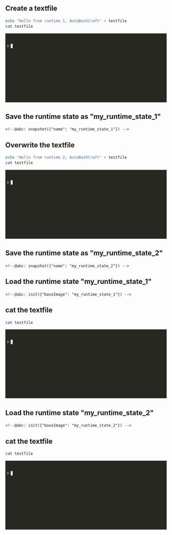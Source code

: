 ## Create a textfile

<!--@abc: exec() -->
```bash
echo "Hello from runtime 1, AutoBashCraft" > testfile
cat testfile
```

<img src="./assets/save_test_0.gif"/>


## Save the runtime state as "my_runtime_state_1"
`<!--@abc: snapshot({"name": "my_runtime_state_1"}) -->`
<!--@abc: snapshot({"name": "my_runtime_state_1"}) -->

## Overwrite the textfile
<!--@abc: exec() -->
```bash
echo "Hello from runtime 2, AutoBashCraft" > testfile
cat testfile
```

<img src="./assets/save_test_2.gif"/>


## Save the runtime state as "my_runtime_state_2"
`<!--@abc: snapshot({"name": "my_runtime_state_2"}) -->`
<!--@abc: snapshot({"name": "my_runtime_state_2"}) -->

## Load the runtime state "my_runtime_state_1"
`<!--@abc: init({"baseImage": "my_runtime_state_1"}) -->`
<!--@abc: init({"baseImage": "my_runtime_state_1"}) -->

## cat the textfile
<!--@abc: exec() -->
```bash
cat testfile
```

<img src="./assets/save_test_5.gif"/>

## Load the runtime state "my_runtime_state_2"
`<!--@abc: init({"baseImage": "my_runtime_state_2"}) -->`
<!--@abc: init({"baseImage": "my_runtime_state_2"}) -->

## cat the textfile
<!--@abc: exec() -->
```bash
cat testfile
```

<img src="./assets/save_test_7.gif"/>